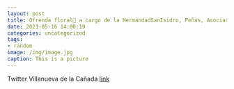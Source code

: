 ```yaml
---
layout: post
title: Ofrenda floral🌸 a cargo de la HermandadSanIsidro, Peñas, AsociaciónCulturalHermanamientos y AsociaciónMayores.¡Qué bonita!...
date: 2021-05-16 14:00:19
categories: uncategorized
tags:
- random
image: /img/image.jpg
caption: This is a picture
---
```

Twitter Villanueva de la Cañada [link](https://twitter.com/AytoVDLCanada/status/1393555095300739073)
